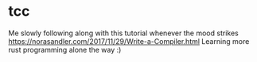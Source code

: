 # tcc
Me slowly following along with this tutorial whenever the mood strikes https://norasandler.com/2017/11/29/Write-a-Compiler.html 
Learning more rust programming alone the way :)
